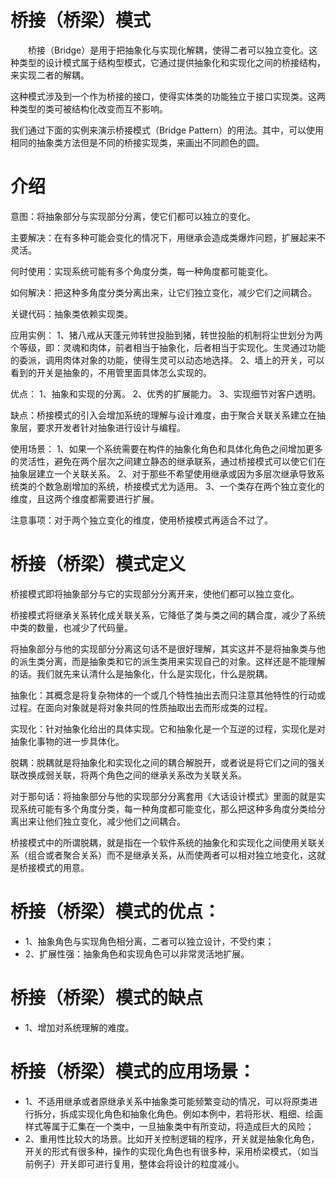 # 桥接（桥梁）模式
&emsp;&emsp;桥接（Bridge）是用于把抽象化与实现化解耦，使得二者可以独立变化。这种类型的设计模式属于结构型模式，它通过提供抽象化和实现化之间的桥接结构，来实现二者的解耦。

这种模式涉及到一个作为桥接的接口，使得实体类的功能独立于接口实现类。这两种类型的类可被结构化改变而互不影响。

我们通过下面的实例来演示桥接模式（Bridge Pattern）的用法。其中，可以使用相同的抽象类方法但是不同的桥接实现类，来画出不同颜色的圆。

# 介绍
意图：将抽象部分与实现部分分离，使它们都可以独立的变化。

主要解决：在有多种可能会变化的情况下，用继承会造成类爆炸问题，扩展起来不灵活。

何时使用：实现系统可能有多个角度分类，每一种角度都可能变化。

如何解决：把这种多角度分类分离出来，让它们独立变化，减少它们之间耦合。

关键代码：抽象类依赖实现类。

应用实例： 1、猪八戒从天蓬元帅转世投胎到猪，转世投胎的机制将尘世划分为两个等级，即：灵魂和肉体，前者相当于抽象化，后者相当于实现化。生灵通过功能的委派，调用肉体对象的功能，使得生灵可以动态地选择。 2、墙上的开关，可以看到的开关是抽象的，不用管里面具体怎么实现的。

优点： 1、抽象和实现的分离。 2、优秀的扩展能力。 3、实现细节对客户透明。

缺点：桥接模式的引入会增加系统的理解与设计难度，由于聚合关联关系建立在抽象层，要求开发者针对抽象进行设计与编程。

使用场景： 1、如果一个系统需要在构件的抽象化角色和具体化角色之间增加更多的灵活性，避免在两个层次之间建立静态的继承联系，通过桥接模式可以使它们在抽象层建立一个关联关系。 2、对于那些不希望使用继承或因为多层次继承导致系统类的个数急剧增加的系统，桥接模式尤为适用。 3、一个类存在两个独立变化的维度，且这两个维度都需要进行扩展。

注意事项：对于两个独立变化的维度，使用桥接模式再适合不过了。

# 桥接（桥梁）模式定义
桥接模式即将抽象部分与它的实现部分分离开来，使他们都可以独立变化。

桥接模式将继承关系转化成关联关系，它降低了类与类之间的耦合度，减少了系统中类的数量，也减少了代码量。

将抽象部分与他的实现部分分离这句话不是很好理解，其实这并不是将抽象类与他的派生类分离，而是抽象类和它的派生类用来实现自己的对象。这样还是不能理解的话。我们就先来认清什么是抽象化，什么是实现化，什么是脱耦。

抽象化：其概念是将复杂物体的一个或几个特性抽出去而只注意其他特性的行动或过程。在面向对象就是将对象共同的性质抽取出去而形成类的过程。

实现化：针对抽象化给出的具体实现。它和抽象化是一个互逆的过程，实现化是对抽象化事物的进一步具体化。

脱耦：脱耦就是将抽象化和实现化之间的耦合解脱开，或者说是将它们之间的强关联改换成弱关联，将两个角色之间的继承关系改为关联关系。

对于那句话：将抽象部分与他的实现部分分离套用《大话设计模式》里面的就是实现系统可能有多个角度分类，每一种角度都可能变化，那么把这种多角度分类给分离出来让他们独立变化，减少他们之间耦合。

桥接模式中的所谓脱耦，就是指在一个软件系统的抽象化和实现化之间使用关联关系（组合或者聚合关系）而不是继承关系，从而使两者可以相对独立地变化，这就是桥接模式的用意。

# 桥接（桥梁）模式的优点：
- 1、抽象角色与实现角色相分离，二者可以独立设计，不受约束；
- 2、扩展性强：抽象角色和实现角色可以非常灵活地扩展。

# 桥接（桥梁）模式的缺点
- 1、增加对系统理解的难度。

# 桥接（桥梁）模式的应用场景：
- 1、不适用继承或者原继承关系中抽象类可能频繁变动的情况，可以将原类进行拆分，拆成实现化角色和抽象化角色。例如本例中，若将形状、粗细、绘画样式等属于汇集在一个类中，一旦抽象类中有所变动，将造成巨大的风险；
- 2、重用性比较大的场景。比如开关控制逻辑的程序，开关就是抽象化角色，开关的形式有很多种，操作的实现化角色也有很多种，采用桥梁模式，（如当前例子）开关即可进行复用，整体会将设计的粒度减小。